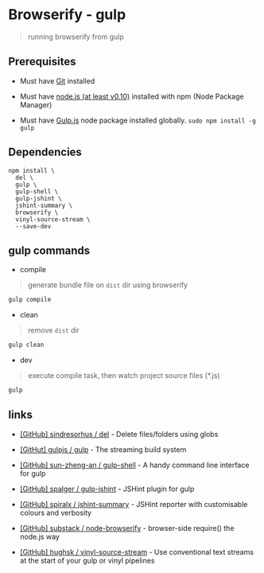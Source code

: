# Browserify - gulp

> running browserify from gulp


## Prerequisites

* Must have [Git](http://git-scm.com/) installed

* Must have [node.js (at least v0.10)](http://nodejs.org/) installed with npm (Node Package Manager)

* Must have [Gulp.js](http://gulpjs.com/) node package installed globally.  `sudo npm install -g gulp`


## Dependencies

```
npm install \
  del \
  gulp \
  gulp-shell \
  gulp-jshint \
  jshint-summary \
  browserify \
  vinyl-source-stream \
  --save-dev
```


## gulp commands

* compile

> generate bundle file on `dist` dir using browserify

```bash
gulp compile
```

* clean

> remove `dist` dir

```bash
gulp clean
```

* dev

> execute compile task, then watch project source files (*.js)

```bash
gulp
```


## links

* [[GitHub] sindresorhus / del](https://github.com/sindresorhus/del) - Delete files/folders using globs

* [[GitHut] gulpjs / gulp](https://github.com/gulpjs/gulp) - The streaming build system

* [[GitHub] sun-zheng-an / gulp-shell](https://github.com/sun-zheng-an/gulp-shell) - A handy command line interface for gulp

* [[GitHub] spalger / gulp-jshint](https://github.com/spalger/gulp-jshint) - JSHint plugin for gulp

* [[GitHub] spiralx / jshint-summary](https://github.com/spiralx/jshint-summary) - JSHint reporter with customisable colours and verbosity

* [[GitHub] substack / node-browserify](https://github.com/substack/node-browserify) - browser-side require() the node.js way

* [[GitHub] hughsk / vinyl-source-stream](https://github.com/hughsk/vinyl-source-stream) - Use conventional text streams at the start of your gulp or vinyl pipelines
